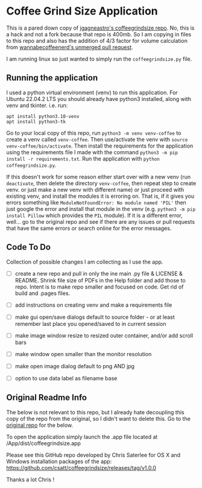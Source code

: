 # Coffee Grind Size Application

This is a pared down copy of [jgagneastro's coffeegrindsize repo](https://github.com/jgagneastro/coffeegrindsize). No, this is a hack and not a fork because that repo is 400mb. So I am copying in files to this repo and also has the addition of 4/3 factor for volume calculation from [wannabecoffeenerd's unmerged pull request](https://github.com/jgagneastro/coffeegrindsize/pull/11).

I am running linux so just wanted to simply run the `coffeegrindsize.py` file.


## Running the application

I used a python virtual environment (venv) to run this application. For Ubuntu 22.04.2 LTS you should already have python3 installed, along with venv and tkinter. i.e. run:

```
apt install python3.10-venv
apt install python3-tk
```

Go to your local copy of this repo, run `python3 -m venv venv-coffee` to create a venv called `venv-coffee`. Then use/activate the venv with `source venv-coffee/bin/activate`. Then install the requirements for the application using the requirements file I made with the command `python3 -m pip install -r requirements.txt`. Run the application with `python coffeegrindsize.py`.

If this doesn't work for some reason either start over with a new venv (run `deactivate`, then delete the directory `venv-coffee`, then repeat step to create venv. or just make a new venv with different name) or just proceed with existing venv, and install the modules it is erroring on. That is, if it gives you errors something like `ModuleNotFoundError: No module named 'PIL'` then just google the error and install that module in the venv (e.g. `python3 -m pip install Pillow` which provides the `PIL` module). If it is a different error, well... go to the original repo and see if there are any issues or pull requests that have the same errors or search online for the error messages.


## Code To Do

Collection of possible changes I am collecting as I use the app.

- [ ] create a new repo and pull in only the ine main .py file & LICENSE & README. Shrink file size of PDFs in the Help folder and add those to repo. Intent is to make repo smaller and focused on code. Get rid of build and .pages files.
- [ ] add instructions on creating venv and make a requirements file
- [ ] make gui open/save dialogs default to source folder - or at least remember last place you opened/saved to in current session
- [ ] make image window resize to resized outer container, and/or add scroll bars
- [ ] make window open smaller than the monitor resolution
- [ ] make open image dialog default to png AND jpg
- [ ] option to use data label as filename base


## Original Readme Info

The below is not relevant to this repo, but I already hate decoupling this copy of the repo from the original, so I didn't want to delete this. Go to the [original repo](https://github.com/jgagneastro/coffeegrindsize) for the below.

To open the application simply launch the .app file located at /App/dist/coffeegrindsize.app

Please see this GitHub repo developed by Chris Saterlee for OS X and Windows installation packages of the app:
https://github.com/csatt/coffeegrindsize/releases/tag/v1.0.0

Thanks a lot Chris !